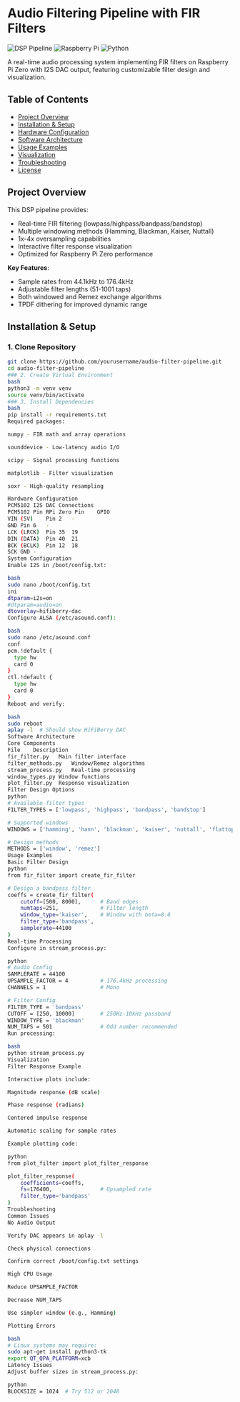 # Audio Filtering Pipeline with FIR Filters

![DSP Pipeline](https://img.shields.io/badge/Realtime-DSP_Processing-blue) 
![Raspberry Pi](https://img.shields.io/badge/Hardware-RPi_Zero_PCM5102-green)
![Python](https://img.shields.io/badge/Python-3.7%2B-yellow)

A real-time audio processing system implementing FIR filters on Raspberry Pi Zero with I2S DAC output, featuring customizable filter design and visualization.

## Table of Contents
- [Project Overview](#project-overview)
- [Installation & Setup](#installation--setup)
- [Hardware Configuration](#hardware-configuration)
- [Software Architecture](#software-architecture)
- [Usage Examples](#usage-examples)
- [Visualization](#visualization)
- [Troubleshooting](#troubleshooting)
- [License](#license)

## Project Overview

This DSP pipeline provides:
- Real-time FIR filtering (lowpass/highpass/bandpass/bandstop)
- Multiple windowing methods (Hamming, Blackman, Kaiser, Nuttall)
- 1x-4x oversampling capabilities
- Interactive filter response visualization
- Optimized for Raspberry Pi Zero performance

**Key Features**:
- Sample rates from 44.1kHz to 176.4kHz
- Adjustable filter lengths (51-1001 taps)
- Both windowed and Remez exchange algorithms
- TPDF dithering for improved dynamic range

## Installation & Setup

### 1. Clone Repository
```bash
git clone https://github.com/yourusername/audio-filter-pipeline.git
cd audio-filter-pipeline
### 2. Create Virtual Environment
bash
python3 -m venv venv
source venv/bin/activate
### 3. Install Dependencies
bash
pip install -r requirements.txt
Required packages:

numpy - FIR math and array operations

sounddevice - Low-latency audio I/O

scipy - Signal processing functions

matplotlib - Filter visualization

soxr - High-quality resampling

Hardware Configuration
PCM5102 I2S DAC Connections
PCM5102 Pin	RPi Zero Pin	GPIO
VIN (5V)	Pin 2	-
GND	Pin 6	-
LCK (LRCK)	Pin 35	19
DIN (DATA)	Pin 40	21
BCK (BCLK)	Pin 12	18
SCK	GND	-
System Configuration
Enable I2S in /boot/config.txt:

bash
sudo nano /boot/config.txt
ini
dtparam=i2s=on
#dtparam=audio=on
dtoverlay=hifiberry-dac
Configure ALSA (/etc/asound.conf):

bash
sudo nano /etc/asound.conf
conf
pcm.!default {
  type hw
  card 0
}
ctl.!default {
  type hw
  card 0
}
Reboot and verify:

bash
sudo reboot
aplay -l  # Should show HiFiBerry DAC
Software Architecture
Core Components
File	Description
fir_filter.py	Main filter interface
filter_methods.py	Window/Remez algorithms
stream_process.py	Real-time processing
window_types.py	Window functions
plot_filter.py	Response visualization
Filter Design Options
python
# Available filter types
FILTER_TYPES = ['lowpass', 'highpass', 'bandpass', 'bandstop']

# Supported windows
WINDOWS = ['hamming', 'hann', 'blackman', 'kaiser', 'nuttall', 'flattop']

# Design methods
METHODS = ['window', 'remez']
Usage Examples
Basic Filter Design
python
from fir_filter import create_fir_filter

# Design a bandpass filter
coeffs = create_fir_filter(
    cutoff=[500, 8000],      # Band edges
    numtaps=251,             # Filter length
    window_type='kaiser',    # Window with beta=8.6
    filter_type='bandpass',
    samplerate=44100
)
Real-time Processing
Configure in stream_process.py:

python
# Audio Config
SAMPLERATE = 44100
UPSAMPLE_FACTOR = 4          # 176.4kHz processing
CHANNELS = 1                 # Mono

# Filter Config
FILTER_TYPE = 'bandpass'     
CUTOFF = [250, 10000]        # 250Hz-10kHz passband
WINDOW_TYPE = 'blackman'
NUM_TAPS = 501               # Odd number recommended
Run processing:

bash
python stream_process.py
Visualization
Filter Response Example

Interactive plots include:

Magnitude response (dB scale)

Phase response (radians)

Centered impulse response

Automatic scaling for sample rates

Example plotting code:

python
from plot_filter import plot_filter_response

plot_filter_response(
    coefficients=coeffs,
    fs=176400,               # Upsampled rate
    filter_type='bandpass'
)
Troubleshooting
Common Issues
No Audio Output

Verify DAC appears in aplay -l

Check physical connections

Confirm correct /boot/config.txt settings

High CPU Usage

Reduce UPSAMPLE_FACTOR

Decrease NUM_TAPS

Use simpler window (e.g., Hamming)

Plotting Errors

bash
# Linux systems may require:
sudo apt-get install python3-tk
export QT_QPA_PLATFORM=xcb
Latency Issues
Adjust buffer sizes in stream_process.py:

python
BLOCKSIZE = 1024  # Try 512 or 2048
